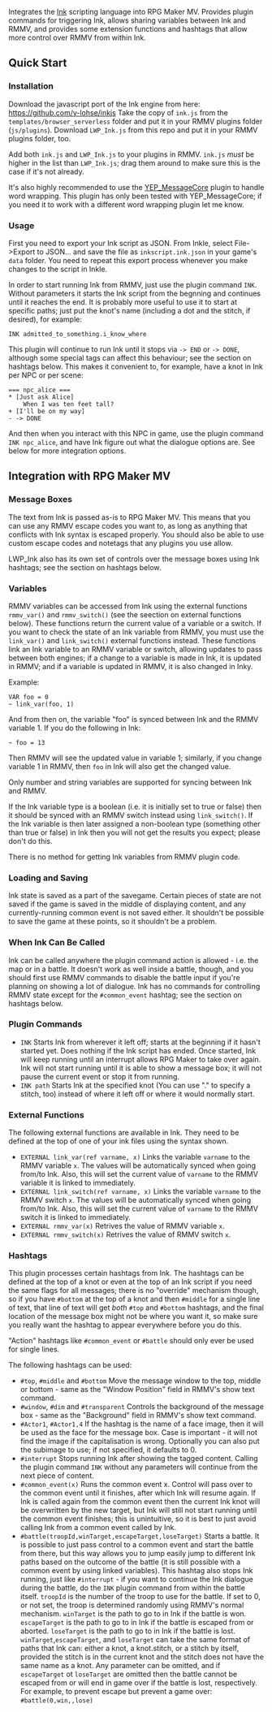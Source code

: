 Integrates the [Ink](https://www.inklestudios.com/ink/) scripting language into RPG Maker MV. Provides plugin
commands for triggering Ink, allows sharing variables between Ink and RMMV, and provides some extension
functions and hashtags that allow more control over RMMV from within Ink.

## Quick Start

### Installation

Download the javascript port of the Ink engine from here: https://github.com/y-lohse/inkjs
Take the copy of `ink.js` from the `templates/browser_serverless` folder and put it in your RMMV plugins
folder (`js/plugins`). Download `LWP_Ink.js` from this repo and put it in your RMMV plugins folder, too.

Add both `ink.js` and `LWP_Ink.js` to your plugins in RMMV. `ink.js` *must* be higher in the list than
`LWP_Ink.js`; drag them around to make sure this is the case if it's not already.

It's also highly recommended to use the [YEP_MessageCore](http://www.yanfly.moe/wiki/Message_Core_(YEP))
plugin to handle word wrapping. This plugin has only been tested with YEP_MessageCore; if you need it to work
with a different word wrapping plugin let me know.

### Usage

First you need to export your Ink script as JSON. From Inkle, select File->Export to JSON... and save the
file as `inkscript.ink.json` in your game's `data` folder. You need to repeat this export process whenever
you make changes to the script in Inkle.

In order to start running Ink from RMMV, just use the plugin command `INK`. Without parameters it starts the
Ink script from the begnning and continues until it reaches the end. It is probably more useful to use it
to start at specific paths; just put the knot's name (including a dot and the stitch, if desired), for example:

```
INK admitted_to_something.i_know_where
```

This plugin will continue to run Ink until it stops via `-> END` or `-> DONE`, although some special tags can
affect this behaviour; see the section on hashtags below. This makes it convenient to, for example, have a knot
in Ink per NPC or per scene:

```
=== npc_alice ===
* [Just ask Alice]
	When I was ten feet tall?
+ [I'll be on my way]
- -> DONE
```

And then when you interact with this NPC in game, use the plugin command `INK npc_alice`, and have Ink figure
out what the dialogue options are. See below for more integration options.

## Integration with RPG Maker MV

### Message Boxes

The text from Ink is passed as-is to RPG Maker MV. This means that you can use any RMMV escape codes you want to,
as long as anything that conflicts with Ink syntax is escaped properly. You should also be able to use custom
escape codes and notetags that any plugins you use allow.

LWP_Ink also has its own set of controls over the message boxes using Ink hashtags; see the section on hashtags
below.

### Variables

RMMV variables can be accessed from Ink using the external functions `rmmv_var()` and `rmmv_switch()` (see the
seection on external functions below). These functions return the current value of a variable or a switch. If
you want to check the state of an Ink variable from RMMV, you must use the `link_var()` and `link_switch()`
external functions instead. These functions link an Ink variable to an RMMV variable or switch, allowing updates
to pass between both engines; if a change to a variable is made in Ink, it is updated in RMMV; and if a variable
is updated in RMMV, it is also changed in Inky.

Example:

```
VAR foo = 0
~ link_var(foo, 1)
```

And from then on, the variable "foo" is synced between Ink and the RMMV variable 1. If you do the following
in Ink:

```
~ foo = 13
```

Then RMMV will see the updated value in variable 1; similarly, if you change variable 1 in RMMV, then
`foo` in Ink will also get the changed value.

Only number and string variables are supported for syncing between Ink and RMMV.

If the Ink variable type is a boolean (i.e. it is initially set to true or false) then it should be synced
with an RMMV switch instead using `link_switch()`. If the Ink variable is then later assigned a non-boolean type
(something other than true or false) in Ink then you will not get the results you expect; please don't do
this.

There is no method for getting Ink variables from RMMV plugin code.

### Loading and Saving

Ink state is saved as a part of the savegame. Certain pieces of state are not saved if the game is saved in the
middle of displaying content, and any currently-running common event is not saved either. It shouldn't be possible
to save the game at these points, so it shouldn't be a problem.

### When Ink Can Be Called

Ink can be called anywhere the plugin command action is allowed - i.e. the map or in a battle. It doesn't work as
well inside a battle, though, and you should first use RMMV commands to disable the battle input if you're planning
on showing a lot of dialogue. Ink has no commands for controlling RMMV state except for the `#common_event` hashtag;
see the section on hashtags below.

### Plugin Commands

* `INK`
     Starts Ink from wherever it left off; starts at the beginning if it hasn't started yet. Does nothing
     if the Ink script has ended.
     Once started, Ink will keep running until an interrupt allows RPG Maker to take over again.
     Ink will not start running until it is able to show a message box; it will not pause the current
     event or stop it from running.
* `INK path`
     Starts Ink at the specified knot (You can use "." to specify a stitch, too) instead of where
     it left off or where it would normally start.

### External Functions
The following external functions are available in Ink. They need to be defined
at the top of one of your ink files using the syntax shown.

* `EXTERNAL link_var(ref varname, x)`
     Links the variable `varname` to the RMMV variable `x`. The values will be automatically synced when
     going from/to Ink. Also, this will set the current value of `varname` to the RMMV variable it is
     linked to immediately.
* `EXTERNAL link_switch(ref varname, x)`
     Links the variable `varname` to the RMMV switch `x`. The values will be automatically synced when
     going from/to Ink. Also, this will set the current value of `varname` to the RMMV switch it is
     linked to immediately.
* `EXTERNAL rmmv_var(x)`
     Retrives the value of RMMV variable `x`.
* `EXTERNAL rmmv_switch(x)`
     Retrives the value of RMMV switch `x`.

### Hashtags

This plugin processes certain hashtags from Ink. The hashtags can be defined at the top of a knot or even
at the top of an Ink script if you need the same flags for all messages; there is no "override" mechanism
though, so if you have `#bottom` at the top of a knot and then `#middle` for a single line of text, that
line of text will get _both_ `#top` and `#bottom` hashtags, and the final location of the message box might
not be where you want it, so make sure you really want the hashtag to appear everywhere before you do this.

"Action" hashtags like `#common_event` or `#battle` should only ever be used for single lines.

The following hashtags can be used:

* `#top`, `#middle` and `#bottom`
	Move the message window to the top, middle or bottom - same as the "Window Position" field in RMMV's
	show text command.
* `#window`, `#dim` and `#transparent`
	Controls the background of the message box - same as the "Background" field in RMMV's show text command.
* `#Actor1`, `#Actor1,4`
	If the hashtag is the name of a face image, then it will be used as the face for the message box. Case is
	important - it will not find the image if the capitalisation is wrong. Optionally you can also put the
	subimage to use; if not specified, it defaults to 0.
* `#interrupt`
	Stops running Ink after showing the tagged content. Calling the plugin command `INK` without
	any parameters will continue from the next piece of content.
* `#common_event(x)`
	Runs the common event x. Control will pass over to the common event until it finishes, after which Ink
	will resume again. If Ink is called again from the common event then the current Ink knot will be
	overwritten by the new target, but Ink will still not start running until the common event finishes;
	this is unintuitive, so it is best to just avoid calling Ink from a common event called by Ink.
* `#battle(troopId,winTarget,escapeTarget,loseTarget)`
	Starts a battle. It is possible to just pass control to a common event and start the battle from there,
	but this way allows you to jump easily jump to different Ink paths based on the outcome of the battle
	(it is still possible with a common event by using linked variables). This hashtag also stops Ink
	running, just like `#interrupt` - if you want to continue the Ink dialogue during the battle, do the
	`INK` plugin command from within the battle itself.
	`troopId` is the number of the troop to use for the battle. If set to 0, or not set, the troop is
	determined randomly using RMMV's normal mechanism.
	`winTarget` is the path to go to in Ink if the battle is won.
	`escapeTarget` is the path to go to in Ink if the battle is escaped from or aborted.
	`loseTarget` is the path to go to in Ink if the battle is lost.
	`winTarget`,`escapeTarget`, and `loseTarget` can take the same format of paths that Ink can: either
	a knot, a knot.stitch, or a stitch by itself, provided the stitch is in the current knot and the
	stitch does not have the same name as a knot.
	Any parameter can be omitted, and if `escapeTarget` ot `loseTarget` are omitted then the battle
	cannot be escaped from or will end in game over if the battle is lost, respectively. For example,
	to prevent escape but prevent a game over: `#battle(0,win,,lose)`

